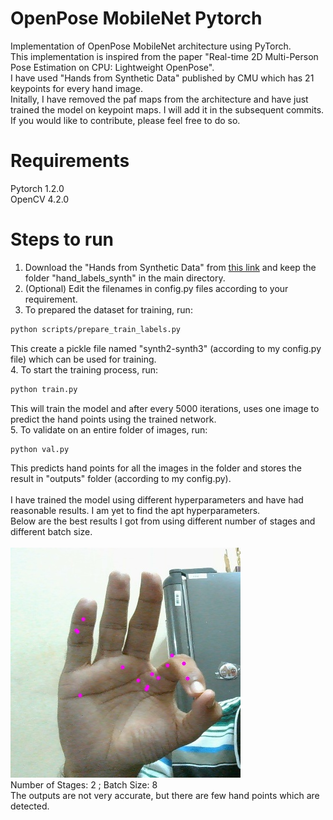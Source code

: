 # OpenPose MobileNet Pytorch
Implementation of OpenPose MobileNet architecture using PyTorch. <br>
This implementation is inspired from the paper "Real-time 2D Multi-Person Pose Estimation on CPU:
Lightweight OpenPose". <br>
I have used "Hands from Synthetic Data" published by CMU which has 21 keypoints for every hand image. <br>
Initally, I have removed the paf maps from the architecture and have just trained the model on keypoint maps. I will add it in the subsequent commits. If you would like to contribute, please feel free to do so. <br>

# Requirements
Pytorch 1.2.0 <br>
OpenCV 4.2.0 <br>

# Steps to run
1. Download the "Hands from Synthetic Data" from [this link](http://domedb.perception.cs.cmu.edu/panopticDB/hands/hand_labels_synth.zip) and keep the folder "hand_labels_synth" in the main directory. <br>
2. (Optional) Edit the filenames in config.py files according to your requirement. <br>
3. To prepared the dataset for training, run: <br>
```.bash
python scripts/prepare_train_labels.py
```
This create a pickle file named "synth2-synth3" (according to my config.py file) which can be used for training. <br>
4. To start the training process, run:
```.bash
python train.py
```
This will train the model and after every 5000 iterations, uses one image to predict the hand points using the trained network. <br>
5. To validate on an entire folder of images, run:
```.bash
python val.py
```
This predicts hand points for all the images in the folder and stores the result in "outputs" folder (according to my config.py). <br> <br>
I have trained the model using different hyperparameters and have had reasonable results. I am yet to find the apt hyperparameters. <br>
Below are the best results I got from using different number of stages and different batch size. <br> <br>
![](Images/Image3.jpg) <br>
Number of Stages: 2 ; Batch Size: 8 <br>
The outputs are not very accurate, but there are few hand points which are detected. 
